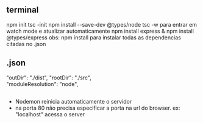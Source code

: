 ## terminal
npm init
tsc -init
npm install --save-dev @types/node
tsc -w para entrar em watch mode e atualizar automaticamente
npm install express & npm install @types/express
obs: npm install para instalar todas as dependencias citadas no .json


## .json
"outDir": "./dist",
"rootDir": "./src",                                
"moduleResolution": "node",


##
* Nodemon reinicia automaticamente o servidor
* na porta 80 não precisa especificar a porta na url do browser. ex: "localhost" acessa o server
